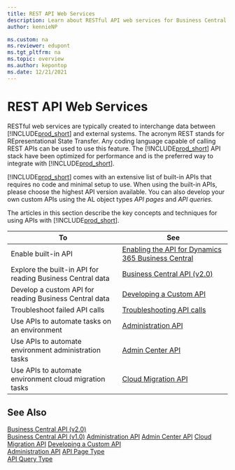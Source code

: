```yaml
---
title: REST API Web Services
description: Learn about RESTful API web services for Business Central and how to create and maintain them.
author: kennieNP

ms.custom: na
ms.reviewer: edupont
ms.tgt_pltfrm: na
ms.topic: overview
ms.author: kepontop
ms.date: 12/21/2021
---
```


# REST API Web Services

RESTful web services are typically created to interchange data between [!INCLUDE[prod_short](../developer/includes/prod_short.md)] and external systems. The acronym REST stands for REpresentational State Transfer. Any coding language capable of calling REST APIs can be used to use this feature. The [!INCLUDE[prod_short](../developer/includes/prod_short.md)] API stack have been optimized for performance and is the preferred way to integrate with [!INCLUDE[prod_short](../developer/includes/prod_short.md)].

[!INCLUDE[prod_short](../developer/includes/prod_short.md)] comes with an extensive list of built-in APIs that requires no code and minimal setup to use. When using the built-in APIs, please choose the highest API version available. You can also develop your own custom APIs using the AL object types _API pages_ and _API queries._

The articles in this section describe the key concepts and techniques for using APIs with [!INCLUDE[prod_short](../developer/includes/prod_short.md)].
  
|To|See|  
|--------|---------|  
|Enable built-in API | [Enabling the API for Dynamics 365 Business Central](../api-reference/v2.0/enabling-apis-for-dynamics-nav.md)|  
|Explore the built-in API for reading Business Central data | [Business Central API (v2.0)](../api-reference/v2.0/index.md) |  
|Develop a custom API for reading Business Central data | [Developing a Custom API](../developer/devenv-develop-custom-api.md) |
|Troubleshoot failed API calls | [Troubleshooting API calls](../api-reference/v2.0/dynamics-error-codes.md) |  
|Use APIs to automate tasks on an environment | [Administration API](../administration/itpro-introduction-to-automation-apis.md) |
|Use APIs to automate environment administration tasks | [Admin Center API](../administration/administration-center-api.md) |
|Use APIs to automate environment cloud migration tasks | [Cloud Migration API](../administration/cloudmigrationapi/cloud-migration-api-overview.md) |

## See Also

[Business Central API (v2.0)](../api-reference/v2.0/index.md)  
[Business Central API (v1.0)](../api-reference/v1.0/index.md)
[Administration API](../administration/itpro-introduction-to-automation-apis.md)
[Admin Center API](../administration/administration-center-api.md)
[Cloud Migration API](../administration/cloudmigrationapi/cloud-migration-api-overview.md)
[Developing a Custom API](../developer/devenv-develop-custom-api.md)  
[Administration API](../administration/itpro-introduction-to-automation-apis.md)
[API Page Type](../developer/devenv-api-pagetype.md)  
[API Query Type](../developer/devenv-api-querytype.md)  
